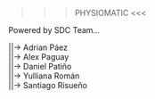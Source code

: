>>> PHYSIOMATIC <<<  

Powered by SDC Team...  

 ||-> Adrian Páez  
 ||-> Alex Paguay  
 ||-> Daniel Patiño  
 ||-> Yulliana Román  
 ||-> Santiago Risueño  

